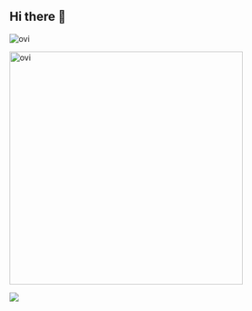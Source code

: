 ## Hi there 👋

<img src="https://github-readme-stats.vercel.app/api/top-langs?username=riririyako&show_icons=true&locale=en&layout=compact&theme=merko" alt="ovi" /></p>

<img src="https://github-readme-stats.vercel.app/api?username=riririyako&show_icons=true&locale=en&theme=merko" alt="ovi" width="410" /></p>


<img src="https://github-profile-trophy.vercel.app/?username=riririyako&theme=juicyfresh&no-bg=true" />

<!--
**riririyako/riririyako** is a ✨ _special_ ✨ repository because its `README.md` (this file) appears on your GitHub profile.

Here are some ideas to get you started:

- 🔭 I’m currently working on ...
- 🌱 I’m currently learning ...
- 👯 I’m looking to collaborate on ...
- 🤔 I’m looking for help with ...
- 💬 Ask me about ...
- 📫 How to reach me: ...
- 😄 Pronouns: ...
- ⚡ Fun fact: ...
-->
